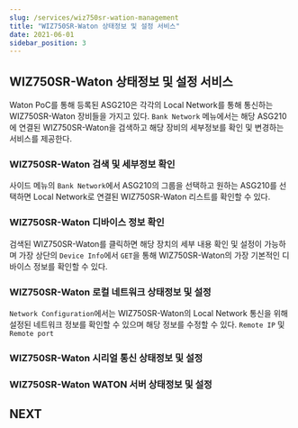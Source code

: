 ```yaml
---
slug: /services/wiz750sr-wation-management
title: "WIZ750SR-Waton 상태정보 및 설정 서비스"
date: 2021-06-01
sidebar_position: 3
---
```


## WIZ750SR-Waton 상태정보 및 설정 서비스
Waton PoC를 통해 등록된 ASG210은 각각의 Local Network를 통해 통신하는 WIZ750SR-Waton 장비들을 가지고 있다. ```Bank Network``` 메뉴에서는 해당 ASG210에 연결된 WIZ750SR-Waton을 검색하고 해당 장비의 세부정보를 확인 및 변경하는 서비스를 제공한다.

### WIZ750SR-Waton 검색 및 세부정보 확인
사이드 메뉴의 ```Bank Network```에서 ASG210의 그룹을 선택하고 원하는 ASG210를 선택하면 Local Network로 연결된 WIZ750SR-Waton 리스트를 확인할 수 있다.


### WIZ750SR-Waton 디바이스 정보 확인
검색된 WIZ750SR-Waton를 클릭하면 해당 장치의 세부 내용 확인 및 설정이 가능하며 가장 상단의 ```Device Info```에서  ```GET```을 통해 WIZ750SR-Waton의 가장 기본적인 디바이스 정보를 확인할 수 있다.

### WIZ750SR-Waton 로컬 네트워크 상태정보 및 설정
```Network Configuration```에서는 WIZ750SR-Waton의 Local Network 통신을 위해 설정된 네트워크 정보를 확인할 수 있으며 해당 정보를 수정할 수 있다. ```Remote IP```  및 ```Remote port```

### WIZ750SR-Waton 시리얼 통신 상태정보 및 설정

### WIZ750SR-Waton WATON 서버 상태정보 및 설정


## NEXT
 
